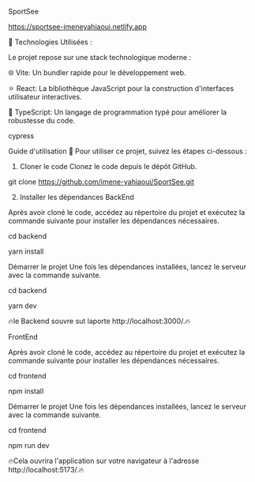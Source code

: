 SportSee

https://sportsee-imeneyahiaoui.netlify.app



🚀 Technologies Utilisées :

Le projet repose sur une stack technologique moderne :

🌐 Vite: Un bundler rapide pour le développement web.

⚛️ React: La bibliothèque JavaScript pour la construction d'interfaces utilisateur interactives.

📜 TypeScript: Un langage de programmation typé pour améliorer la robustesse du code.


cypress

Guide d'utilisation 🚀
Pour utiliser ce projet, suivez les étapes ci-dessous :

1. Cloner le code
   Clonez le code depuis le dépôt GitHub.

git clone https://github.com/imene-yahiaoui/SportSee.git

2. Installer les dépendances
   BackEnd

Après avoir cloné le code, accédez au répertoire du projet et exécutez la commande suivante pour installer les dépendances nécessaires.

cd backend

yarn install

Démarrer le projet
Une fois les dépendances installées, lancez le serveur avec la commande suivante.

cd backend

yarn dev

🔥le Backend souvre sut laporte http://localhost:3000/.🔥

FrontEnd

Après avoir cloné le code, accédez au répertoire du projet et exécutez la commande suivante pour installer les dépendances nécessaires.

cd frontend

npm install

Démarrer le projet
Une fois les dépendances installées, lancez le serveur avec la commande suivante.

cd frontend

npm run dev

🔥Cela ouvrira l'application sur votre navigateur à l'adresse http://localhost:5173/.🔥

